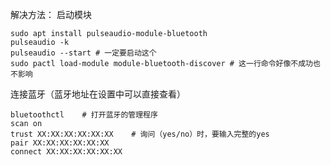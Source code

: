 解决方法：
启动模块
```Linux
sudo apt install pulseaudio-module-bluetooth
pulseaudio -k
pulseaudio --start # 一定要启动这个
sudo pactl load-module module-bluetooth-discover # 这一行命令好像不成功也不影响
```
连接蓝牙（蓝牙地址在设置中可以直接查看）
```Linux
bluetoothctl    # 打开蓝牙的管理程序 
scan on
trust XX:XX:XX:XX:XX:XX    # 询问（yes/no）时，要输入完整的yes
pair XX:XX:XX:XX:XX:XX
connect XX:XX:XX:XX:XX:XX
```
